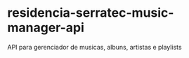 # residencia-serratec-music-manager-api
API para gerenciador de musicas, albuns, artistas e playlists
